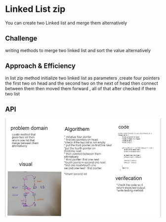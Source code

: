 # Linked List zip


You can create two Linked list and merge them alternatively 

## Challenge

writing methods to merge two linked list and sort the value alternatively

## Approach & Efficiency

in list zip method initialize two linked list as parameters ,create four pointers the first two on head 
and the second two on the next of head then connect between them then moved them forward ,
all of that after checked if there two list 
## API
![Linked List kth](https://github.com/BayanKhalil/401-data-structures-and-algorithms/blob/main/Data-Structures/LinkedList/assests/zip%20list.png)
